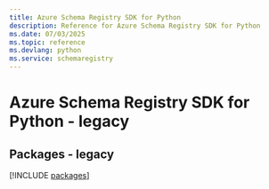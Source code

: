 ```yaml
---
title: Azure Schema Registry SDK for Python
description: Reference for Azure Schema Registry SDK for Python
ms.date: 07/03/2025
ms.topic: reference
ms.devlang: python
ms.service: schemaregistry
---
```

# Azure Schema Registry SDK for Python - legacy
## Packages - legacy
[!INCLUDE [packages](schema-registry-index.md)]